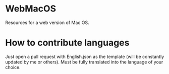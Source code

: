 # WebMacOS

Resources for a web version of Mac OS.

# How to contribute languages

Just open a pull request with English.json as the template (will be constantly updated by me or others). Must be fully translated into the language of your choice.
